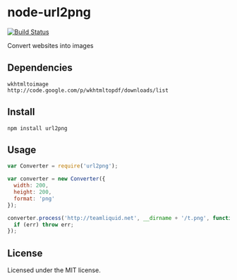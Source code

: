 # node-url2png

[![Build Status](https://secure.travis-ci.org/Skomski/node-url2png.png?branch=master)](http://travis-ci.org/Skomski/node-url2png)

Convert websites into images

## Dependencies

```
wkhtmltoimage
http://code.google.com/p/wkhtmltopdf/downloads/list
````

## Install

```
npm install url2png
```

## Usage

```javascript
var Converter = require('url2png');

var converter = new Converter({
  width: 200,
  height: 200,
  format: 'png'
});

converter.process('http://teamliquid.net', __dirname + '/t.png', function(err) {
  if (err) throw err;
});
```

## License

Licensed under the MIT license.
